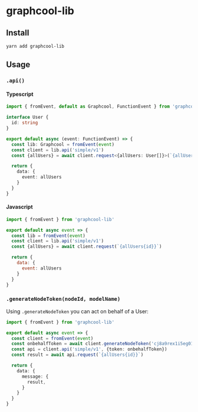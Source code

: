 # graphcool-lib

## Install

```sh
yarn add graphcool-lib
```

## Usage

### `.api()`
#### Typescript
```ts
import { fromEvent, default as Graphcool, FunctionEvent } from 'graphcool-lib'

interface User {
  id: string
}

export default async (event: FunctionEvent) => {
  const lib: Graphcool = fromEvent(event)
  const client = lib.api('simple/v1')
  const {allUsers} = await client.request<{allUsers: User[]}>(`{allUsers{id}}`)

  return {
    data: {
      event: allUsers
    }
  }
}
```
#### Javascript
```js
import { fromEvent } from 'graphcool-lib'

export default async event => {
  const lib = fromEvent(event)
  const client = lib.api('simple/v1')
  const {allUsers} = await client.request(`{allUsers{id}}`)

  return {
    data: {
      event: allUsers
    }
  }
}

```

### `.generateNodeToken(nodeId, modelName)`
Using `.generateNodeToken` you can act on behalf of a User:
```ts
import { fromEvent } from 'graphcool-lib'

export default async event => {
  const client = fromEvent(event)
  const onbehalfToken = await client.generateNodeToken('cj8a9rex1i5eg0170k116mfme', 'User')
  const api = client.api('simple/v1', {token: onbehalfToken})
  const result = await api.request(`{allUsers{id}}`)

  return {
    data: {
      message: {
        result,
      }
    }
  }
}
```
